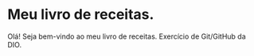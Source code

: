 # Meu livro de receitas.
Olá! Seja bem-vindo ao meu livro de receitas.
Exercício de Git/GitHub da DIO.